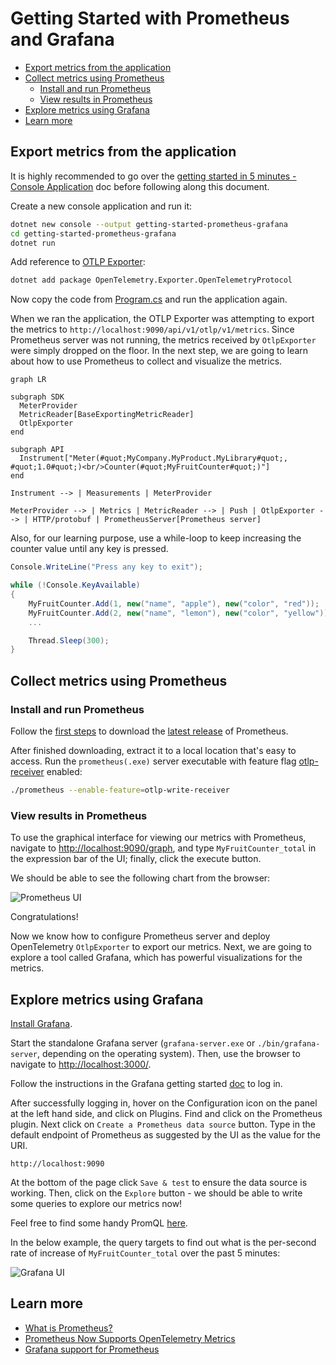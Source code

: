 # Getting Started with Prometheus and Grafana

- [Export metrics from the application](#export-metrics-from-the-application)
- [Collect metrics using Prometheus](#collect-metrics-using-prometheus)
  - [Install and run Prometheus](#install-and-run-prometheus)
  - [View results in Prometheus](#view-results-in-prometheus)
- [Explore metrics using Grafana](#explore-metrics-using-grafana)
- [Learn more](#learn-more)

## Export metrics from the application

It is highly recommended to go over the [getting started in 5 minutes - Console
Application](../getting-started-console/README.md) doc before following along
this document.

Create a new console application and run it:

```sh
dotnet new console --output getting-started-prometheus-grafana
cd getting-started-prometheus-grafana
dotnet run
```

Add reference to [OTLP
Exporter](../../../src/OpenTelemetry.Exporter.OpenTelemetryProtocol/README.md):

```sh
dotnet add package OpenTelemetry.Exporter.OpenTelemetryProtocol
```

Now copy the code from [Program.cs](./Program.cs) and run the application again.

When we ran the application, the OTLP Exporter was attempting to export the
metrics to `http://localhost:9090/api/v1/otlp/v1/metrics`. Since Prometheus
server was not running, the metrics received by `OtlpExporter` were simply
dropped on the floor. In the next step, we are going to learn about how to use
Prometheus to collect and visualize the metrics.

```mermaid
graph LR

subgraph SDK
  MeterProvider
  MetricReader[BaseExportingMetricReader]
  OtlpExporter
end

subgraph API
  Instrument["Meter(#quot;MyCompany.MyProduct.MyLibrary#quot;, #quot;1.0#quot;)<br/>Counter(#quot;MyFruitCounter#quot;)"]
end

Instrument --> | Measurements | MeterProvider

MeterProvider --> | Metrics | MetricReader --> | Push | OtlpExporter --> | HTTP/protobuf | PrometheusServer[Prometheus server]
```

Also, for our learning purpose, use a while-loop to keep increasing the counter
value until any key is pressed.

```csharp
Console.WriteLine("Press any key to exit");

while (!Console.KeyAvailable)
{
    MyFruitCounter.Add(1, new("name", "apple"), new("color", "red"));
    MyFruitCounter.Add(2, new("name", "lemon"), new("color", "yellow"));
    ...

    Thread.Sleep(300);
}
```

## Collect metrics using Prometheus

### Install and run Prometheus

Follow the [first steps](https://prometheus.io/docs/introduction/first_steps/)
to download the [latest release](https://prometheus.io/download/) of Prometheus.

After finished downloading, extract it to a local location that's easy to
access. Run the `prometheus(.exe)` server executable with feature flag
[otlp-receiver](https://prometheus.io/docs/prometheus/latest/feature_flags/#otlp-receiver)
enabled:

```sh
./prometheus --enable-feature=otlp-write-receiver
```

### View results in Prometheus

To use the graphical interface for viewing our metrics with Prometheus, navigate
to [http://localhost:9090/graph](http://localhost:9090/graph), and type
`MyFruitCounter_total` in the expression bar of the UI; finally, click the
execute button.

We should be able to see the following chart from the browser:

![Prometheus UI](https://user-images.githubusercontent.com/17327289/151636225-6e4ce4c7-09f3-4996-8ca5-d404a88d9195.png)

Congratulations!

Now we know how to configure Prometheus server and deploy OpenTelemetry
`OtlpExporter` to export our metrics. Next, we are going to explore a tool
called Grafana, which has powerful visualizations for the metrics.

## Explore metrics using Grafana

[Install Grafana](https://grafana.com/docs/grafana/latest/installation/).

Start the standalone Grafana server (`grafana-server.exe` or
`./bin/grafana-server`, depending on the operating system). Then, use the
browser to navigate to [http://localhost:3000/](http://localhost:3000/).

Follow the instructions in the Grafana getting started
[doc](https://grafana.com/docs/grafana/latest/getting-started/getting-started/#step-2-log-in)
to log in.

After successfully logging in, hover on the Configuration icon
on the panel at the left hand side, and click on Plugins.
Find and click on the Prometheus plugin. Next click on
`Create a Prometheus data source` button. Type in the default endpoint of
Prometheus as suggested by the UI as the value for the URI.

```console
http://localhost:9090
```

At the bottom of the page click `Save & test` to ensure the data source is
working. Then, click on the `Explore` button - we should be able to write
some queries to explore our metrics now!

Feel free to find some handy PromQL
[here](https://promlabs.com/promql-cheat-sheet/).

In the below example, the query targets to find out what is the per-second rate
of increase of `MyFruitCounter_total` over the past 5 minutes:

![Grafana
UI](https://user-images.githubusercontent.com/17327289/151636769-138ecb4f-b44f-477b-88eb-247fc4340252.png)

## Learn more

- [What is Prometheus?](https://prometheus.io/docs/introduction/overview/)
- [Prometheus Now Supports OpenTelemetry
  Metrics](https://horovits.medium.com/prometheus-now-supports-opentelemetry-metrics-83f85878e46a)
- [Grafana support for
  Prometheus](https://prometheus.io/docs/visualization/grafana/#creating-a-prometheus-graph)
